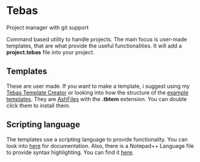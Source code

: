 # Tebas

Project manager with git support

Command based utility to handle projects. The main focus is user-made templates, that are what provide the useful functionalities.
It will add a **project.tebas** file into your project.

## Templates
These are user made. If you want to make a template, i suggest using my [Tebas Template Creator](https://github.com/Dumbelfo08/TebasTemplateCreator) or looking into how the structure of the [example templates](./templates).
They are [AshFiles](https://github.com/Dumbelfo08/AshLib) with the **.tbtem** extension. You can double click them to install them.

## Scripting language
The templates use a scripting language to provide functionality. You can look into [here](./scripts) for documentation.
Also, there is a Notepad++ Language file to provide syntax highlighting. You can find it [here](./n++).